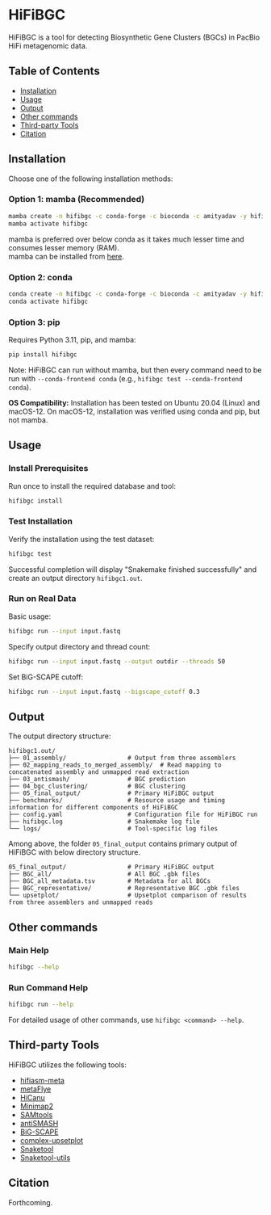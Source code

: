 # HiFiBGC

HiFiBGC is a tool for detecting Biosynthetic Gene Clusters (BGCs) in PacBio HiFi metagenomic data.

## Table of Contents
- [Installation](#installation)
- [Usage](#usage)
- [Output](#output)
- [Other commands](#other-commands)
- [Third-party Tools](#third-party-tools)
- [Citation](#citation)

## Installation

Choose one of the following installation methods:

### Option 1: mamba (Recommended)
```bash
mamba create -n hifibgc -c conda-forge -c bioconda -c amityadav -y hifibgc
mamba activate hifibgc
```
mamba is preferred over below conda as it takes much lesser time and consumes lesser memory (RAM).<br>
mamba can be installed from [here](https://mamba.readthedocs.io/en/latest/installation/mamba-installation.html).

### Option 2: conda
```bash
conda create -n hifibgc -c conda-forge -c bioconda -c amityadav -y hifibgc
conda activate hifibgc
```

### Option 3: pip
Requires Python 3.11, pip, and mamba:
```bash
pip install hifibgc
```
Note: HiFiBGC can run without mamba, but then every command need to be run with `--conda-frontend conda` (e.g., `hifibgc test --conda-frontend conda`).

**OS Compatibility:** Installation has been tested on Ubuntu 20.04 (Linux) and macOS-12. On macOS-12, installation was verified using conda and pip, but not mamba.

## Usage

### Install Prerequisites
Run once to install the required database and tool:
```bash
hifibgc install
```

### Test Installation
Verify the installation using the test dataset:
```bash
hifibgc test
```
Successful completion will display "Snakemake finished successfully" and create an output directory `hifibgc1.out`.

### Run on Real Data
Basic usage:
```bash
hifibgc run --input input.fastq
```

Specify output directory and thread count:
```bash
hifibgc run --input input.fastq --output outdir --threads 50
```

Set BiG-SCAPE cutoff:
```bash
hifibgc run --input input.fastq --bigscape_cutoff 0.3
```

## Output

The output directory structure:

```
hifibgc1.out/
├── 01_assembly/                 # Output from three assemblers
├── 02_mapping_reads_to_merged_assembly/  # Read mapping to concatenated assembly and unmapped read extraction
├── 03_antismash/                # BGC prediction
├── 04_bgc_clustering/           # BGC clustering
├── 05_final_output/             # Primary HiFiBGC output
├── benchmarks/                  # Resource usage and timing information for different components of HiFiBGC
├── config.yaml                  # Configuration file for HiFiBGC run
├── hifibgc.log                  # Snakemake log file
└── logs/                        # Tool-specific log files
```

Among above, the folder `05_final_output` contains primary output of HiFiBGC with below directory structure.

```
05_final_output/                 # Primary HiFiBGC output
├── BGC_all/                     # All BGC .gbk files
├── BGC_all_metadata.tsv         # Metadata for all BGCs
├── BGC_representative/          # Representative BGC .gbk files
└── upsetplot/                   # Upsetplot comparison of results from three assemblers and unmapped reads
```

## Other commands

### Main Help
```bash
hifibgc --help
```

### Run Command Help
```bash
hifibgc run --help
```

For detailed usage of other commands, use `hifibgc <command> --help`.

## Third-party Tools

HiFiBGC utilizes the following tools:
- [hifiasm-meta](https://github.com/xfengnefx/hifiasm-meta)
- [metaFlye](https://github.com/mikolmogorov/Flye)
- [HiCanu](https://github.com/marbl/canu)
- [Minimap2](https://github.com/lh3/minimap2)
- [SAMtools](https://github.com/samtools/samtools)
- [antiSMASH](https://github.com/antismash/antismash)
- [BiG-SCAPE](https://github.com/medema-group/BiG-SCAPE)
- [complex-upsetplot](https://github.com/krassowski/complex-upset)
- [Snaketool](https://github.com/beardymcjohnface/Snaketool)
- [Snaketool-utils](https://github.com/beardymcjohnface/Snaketool-utils)

## Citation
Forthcoming.
